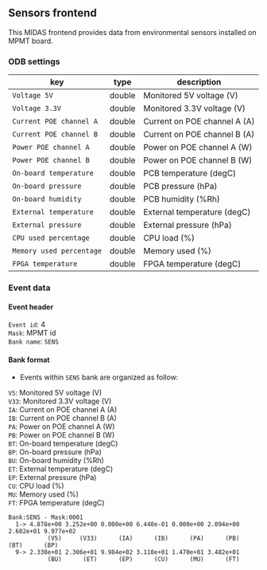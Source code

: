 ## Sensors frontend

This MIDAS frontend provides data from environmental sensors installed on MPMT board.

### ODB settings

| key | type | description | 
|------|------|-----------|
|```Voltage 5V```|double|Monitored 5V voltage (V)|
|```Voltage 3.3V```|double|Monitored 3.3V voltage (V)|
|```Current POE channel A```|double|Current on POE channel A (A)|
|```Current POE channel B```|double|Current on POE channel B (A)|
|```Power POE channel A```|double|Power on POE channel A (W)|
|```Power POE channel B```|double|Power on POE channel B (W)|
|```On-board temperature```|double|PCB temperature (degC)|
|```On-board pressure```|double|PCB pressure (hPa)|
|```On-board humidity```|double|PCB humidity (%Rh)|
|```External temperature```|double|External temperature (degC)|
|```External pressure```|double|External pressure (hPa)|
|```CPU used percentage```|double|CPU load (%)|
|```Memory used percentage```|double|Memory used (%)|
|```FPGA temperature```|double|FPGA temperature (degC)|

### Event data

#### Event header

`Event id`: 4\
`Mask`: MPMT id\
`Bank name`: `SENS`

#### Bank format

- Events within `SENS` bank are organized as follow:

`V5`: Monitored 5V voltage (V)\
`V33`: Monitored 3.3V voltage (V)\
`IA`: Current on POE channel A (A)\
`IB`: Current on POE channel B (A)\
`PA`: Power on POE channel A (W)\
`PB`: Power on POE channel B (W)\
`BT`: On-board temperature (degC)\
`BP`: On-board pressure (hPa)\
`BU`: On-board humidity (%Rh)\
`ET`: External temperature (degC)\
`EP`: External pressure (hPa)\
`CU`: CPU load (%)\
`MU`: Memory used (%)\
`FT`: FPGA temperature (degC)

```
Bank:SENS - Mask:0001
  1-> 4.878e+00 3.252e+00 0.000e+00 6.440e-01 0.000e+00 2.094e+00 2.602e+01 9.977e+02
           (V5)     (V33)      (IA)      (IB)      (PA)      (PB)      (BT)      (BP)
  9-> 2.330e+01 2.306e+01 9.984e+02 3.110e+01 1.470e+01 3.482e+01
           (BU)      (ET)      (EP)      (CU)      (MU)      (FT)
```
